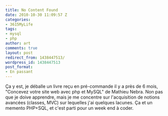 ```yaml
---
title: No Content Found
date: 2010-10-30 11:09:57 Z
categories:
- 3615MyLife
tags:
- mysql
- php
author: art
comments: true
layout: post
redirect_from: 1438447513/
wordpress_id: 1438447513
post_format:
- En passant
---
```


Ça y est, je déballe un livre reçu en pré-commande il y a près de 6 mois, "Concevez votre site web avec php et MySQL" de Mathieu Nebra. Non pas que je doive apprendre, mais je me concentre sur l'acquisition de notions avancées (classes, MVC) sur lequelles j'ai quelques lacunes. Ça et un memento PHP+SQL, et c'est parti pour un week end à coder.
